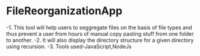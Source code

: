 # FileReorganizationApp
-1. This tool will help users to seggregate files on the basis of file types and thus prevent a user from hours of manual copy pasting stuff from one folder to another.
-2. It will also display the directory structure for a given directory using recursion.
-3. Tools used-JavaScript,NodeJs
